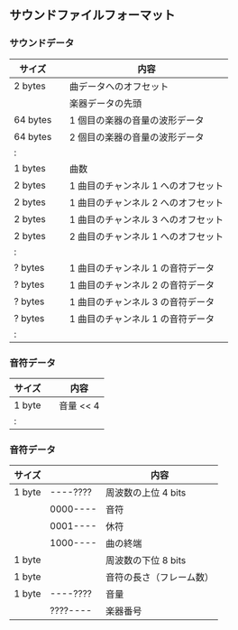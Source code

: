 ## サウンドファイルフォーマット

### サウンドデータ

| サイズ | | 内容 |
| --- | --- | --- |
| 2 bytes | | 曲データへのオフセット|
| | | 楽器データの先頭 |
| 64 bytes| | 1 個目の楽器の音量の波形データ |
| 64 bytes| | 2 個目の楽器の音量の波形データ |
| : | | |
| 1 bytes | | 曲数 |
| 2 bytes | | 1 曲目のチャンネル 1 へのオフセット |
| 2 bytes | | 1 曲目のチャンネル 2 へのオフセット |
| 2 bytes | | 1 曲目のチャンネル 3 へのオフセット |
| 2 bytes | | 2 曲目のチャンネル 1 へのオフセット |
| : | | |
| ? bytes | | 1 曲目のチャンネル 1 の音符データ |
| ? bytes | | 1 曲目のチャンネル 2 の音符データ |
| ? bytes | | 1 曲目のチャンネル 3 の音符データ |
| ? bytes | | 1 曲目のチャンネル 1 の音符データ |
| : | | |


### 音符データ

| サイズ | | 内容 |
| --- | --- | --- |
| 1 byte | | 音量 << 4 |
| : | | |

### 音符データ

| サイズ | | 内容 |
| --- | --- | --- |
| 1 byte | ----???? | 周波数の上位 4 bits |
| | 0000---- | 音符 |
| | 0001---- | 休符 |
| | 1000---- | 曲の終端 |
| 1 byte | | 周波数の下位 8 bits |
| 1 byte | | 音符の長さ（フレーム数） |
| 1 byte | ----???? | 音量 |
| | ????---- | 楽器番号 | 

